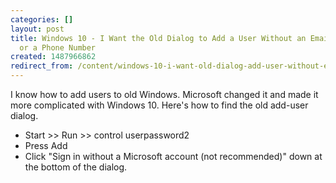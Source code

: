 ```yaml
---
categories: []
layout: post
title: Windows 10 - I Want the Old Dialog to Add a User Without an Email or a MSN
  or a Phone Number
created: 1487966862
redirect_from: /content/windows-10-i-want-old-dialog-add-user-without-email-or-msn-or-phone-number
---
```

I know how to add users to old Windows.  Microsoft changed it and made it more complicated with Windows 10.  Here's how to find the old add-user dialog.

* Start >> Run >> control userpassword2
* Press Add
* Click "Sign in without a Microsoft account (not recommended)" down at the bottom of the dialog.
